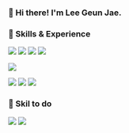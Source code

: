 ### 👋 Hi there! I'm Lee Geun Jae.

### 💪 Skills & Experience
<img src="https://img.shields.io/badge/Java-007396?logo=Java&logoColor=white"/> <img src="https://img.shields.io/badge/JavaScript-F7DF1E?logo=JavaScript&logoColor=black"/> <img src="https://img.shields.io/badge/Spring-6DB33F?logo=Spring&logoColor=white"/> <img src="https://img.shields.io/badge/SpringBoot-6DB33F?logo=SpringBoot&logoColor=white"/>

<img src="https://img.shields.io/badge/Jenkins-D24939?logo=Jenkins&logoColor=white"/>

<img src="https://img.shields.io/badge/GitHub-181717?logo=GitHub&logoColor=white"/> <img src="https://img.shields.io/badge/Subversion-809CC9?logo=Subversion&logoColor=white"/> <img src="https://img.shields.io/badge/Sourcetree-0052CC?logo=Sourcetree&logoColor=white"/>

### 🌱 Skil to do 
<img src="https://img.shields.io/badge/Python-3776AB?logo=Python&logoColor=white"/> <img src="https://img.shields.io/badge/React-61DAFB?logo=React&logoColor=black"/>
 
<!-- 
![Anurag's GitHub stats](https://github-readme-stats.vercel.app/api?username=bamcoding&show_icons=true&theme=radical)

**bamcoding/bamcoding** is a ✨ _special_ ✨ repository because its `README.md` (this file) appears on your GitHub profile.

Here are some ideas to get you started:

- 🔭 I’m currently working on ...
- 🌱 I’m currently learning ...
- 👯 I’m looking to collaborate on ...
- 🤔 I’m looking for help with ...
- 💬 Ask me about ...
- 📫 How to reach me: ...
- 😄 Pronouns: ...
- ⚡ Fun fact: ...
-->
